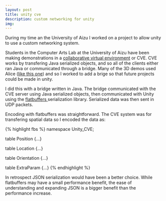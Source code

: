 ```yaml
---
layout: post
title: unity cve
description: custom networking for unity 
img:
---
```


During my time an the University of Aizu I worked on a project to allow unity to use a custom networking system. 

Students in the Computer Arts Lab at the University of Aizu have been making demonstrations in a <a href="https://www.youtube.com/watch?v=4jauDFbTxgg">collaborative virtual environment</a> or CVE. CVE works by transfering Java serialized objects, and so all of the clients either ran Java or communicated through a bridge. Many of the 3D demos used Alice (<a href="http://web-ext.u-aizu.ac.jp/~mcohen/spatial-media/Tworlds/">like this one</a>) and so I worked to add a brige so that future projects could be made in unity. 

I did this with a bridge written in Java. The bridge communicated with the CVE server using Java serialized objects, then communicated with Unity using the <a href="https://google.github.io/flatbuffers/"> flatbuffers </a> serialization library. Serialized data was then sent in UDP packets. 

Encoding with flatbuffers was straightforward. The CVE system was for transfering spatial data so I encoded the data as: 

{% highlight fbs %}
namespace Unity_CVE;

table Position {...}

table Location {...}

table Orientation {...}

table ExtraParam {...}
{% endhighlight %}

In retrospect JSON serialization would have been a better choice. While flatbuffers may have a small performance benefit, the ease of understanding and expanding JSON is a bigger benefit than the performance increase. 

<div class="img_row">
<a href="{{ site.baseurl }}/cageOS">
<img class="col two" src="{{ site.baseurl }}/img/cageos_splash.png" alt="" title="example image"/>
</a>
</div>

 
